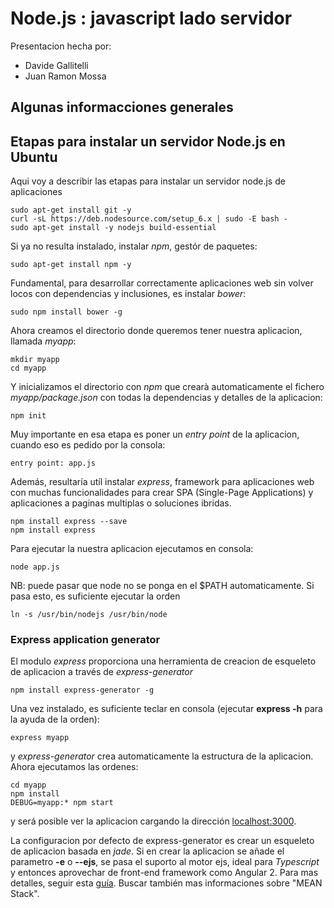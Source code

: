 # Node.js : javascript lado servidor

Presentacion hecha por:
- Davide Gallitelli
- Juan Ramon Mossa

## Algunas informacciones generales



## Etapas para instalar un servidor Node.js en Ubuntu

Aqui voy a describir las etapas para instalar un servidor node.js de aplicaciones 
    
    sudo apt-get install git -y
    curl -sL https://deb.nodesource.com/setup_6.x | sudo -E bash -
    sudo apt-get install -y nodejs build-essential
    
Si ya no resulta instalado, instalar _npm_, gestór de paquetes:

    sudo apt-get install npm -y
    
Fundamental, para desarrollar correctamente aplicaciones web sin volver locos con dependencias y inclusiones, es instalar _bower_:

    sudo npm install bower -g
    
Ahora creamos el directorio donde queremos tener nuestra aplicacion, llamada _myapp_:

    mkdir myapp
    cd myapp
    
Y inicializamos el directorio con _npm_ que crearà automaticamente el fichero _myapp/package.json_ con todas la dependencias y detalles de la aplicacion:

    npm init
    
Muy importante en esa etapa es poner un _entry point_ de la aplicacion, cuando eso es pedido por la consola:

    entry point: app.js
    
Además, resultaría utíl instalar _express_, framework para aplicaciones web con muchas funcionalidades para crear SPA (Single-Page Applications) y aplicaciones a paginas multiplas o soluciones ibridas.

    npm install express --save
    npm install express
    
Para ejecutar la nuestra aplicacion ejecutamos en consola:

    node app.js
    
NB: puede pasar que node no se ponga en el $PATH automaticamente. Si pasa esto, es suficiente ejecutar la orden

    ln -s /usr/bin/nodejs /usr/bin/node
    
### Express application generator

El modulo _express_ proporciona una herramienta de creacion de esqueleto de aplicacion a través de _express-generator_

    npm install express-generator -g
    
Una vez instalado, es suficiente teclar en consola (ejecutar **express -h** para la ayuda de la orden):

    express myapp
    
y _express-generator_ crea automaticamente la estructura de la aplicacion. Ahora ejecutamos las ordenes:

    cd myapp
    npm install 
    DEBUG=myapp:* npm start
    
y será posible ver la aplicacion cargando la dirección [localhost:3000](http://localhost:3000/).

La configuracion por defecto de express-generator es crear un esqueleto de aplicacion basada en _jade_. Si en crear la aplicacion se añade el parametro **-e** o **--ejs**, se pasa el suporto al motor ejs, ideal para _Typescript_ y entonces aprovechar de front-end framework como Angular 2. Para mas detalles, seguir esta [guía](http://goo.gl/d4Wkw5). Buscar también mas informaciones sobre "MEAN Stack".

